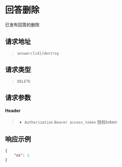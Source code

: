# 回答删除

已发布回答的删除

## 请求地址

> `answer/[id]/destroy`

## 请求类型

> `DELETE`

## 请求参数

#### Header

> - `Authorization` `Bearer access_token` 授权token

## 响应示例

```json
{
    "ok": 1
}
```